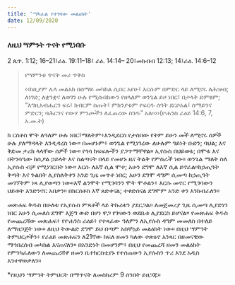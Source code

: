 ```yaml
---
title: 'ማካፈል የተገባው መልዕክት'
date: 12/09/2020
---
```


### ለዚህ ሣምንት ጥናት የሚነበቡ
2 ጴጥ. 1:12; 16–21፤ራዕ. 19:11–18፤ ራዕ. 14:14– 20፤መክብብ 12:13; 14፤ራዕ. 14:6–12

> <p>የሣምንቱ ጥናት መሪ ጥቅስ</p>
> ‹‹ከዚያም ሌላ  መልአክ በሰማይ መካከል ሲበር አየሁ፤ እርሱም በምድር ላይ ለሚኖሩ ለሕዝብ; ለነገድ; ለቋንቋና ለወገን ሁሉ የሚሰብከውን የዘላለም ወንጌል ይዞ ነበር፤ በታላቅ ድምፅም; “እግዚአብሔርን ፍሩ፤ ክብርም ስጡት፤ ምክንያቱም የፍርዱ ሰዓት ደርሶአል፤ ሰማይንና ምድርን; ባሕርንና የውሃ ምንጮችን ለፈጠረው ስገዱ” አለ።››(ዮሐንስ ራዕይ 14:6, 7, አ.መ.ት)

ክ  ርስቶስ ሞት ለዓለም ሁሉ ነበር፤ማለትም፥እንዲደርስ የታሰበው የትም ይሁን መች ለሚኖሩ ሰዎች ሁሉ ያለማዳላት እንዲዳረስ ነው። በመሆኑም፥ ወንጌል የሚነገረው ለሁሉም ዓይነት ቡድን; ባህል; እና ቅድመ ታሪክ ላላቸው ሰዎች ነው። የጎሳ ክፍፍሎችን ያጋጥማቸዋል። ኢየሱስ በህይወቱ; በሞቱ እና በትንሳዔው ከሲዖል ኃይላት እና ስልጣናት በላይ የመሆኑ ዜና ትልቅ የምስራች ነው። ወንጌል ማለት ስለ ኢየሱስ ብቻ የሚነገርበት ነው። እርሱ ለእኛ ሲል ሞተ; አሁን ደግሞ ለእኛ ሲል ይኖራል።ከኃጢዓት ቅጣት እና ጉልበት ሊያስለቅቀን አንድ ጊዜ መጥቶ ነበር; አሁን ደግሞ ዳግም ሲመጣ ከኃጢዓት መገኘትም ነጻ ሊያወጣን ነው።እኛ ልንሞት የሚገባንን ሞት ሞቶልን፥ እርሱ መኖር የሚገባውን ህይወት እንድንኖር አበቃን። በክርስቶስ እኛ ጸድቀናል; ተቀድሰናል ደግሞም አንድ ቀን እንከብራለን።

መጽሐፍ ቅዱስ በሁለቱ የኢየሱስ ምጻቶች ላይ ትኩረቱን ያደርጋል። ለመጀመሪያ ጊዜ ሲመጣ ሊያድነን ነበር አሁን ሲመለስ ደግሞ እጅግ ውድ በሆነ ዋጋ የገዛውን ወደቤቱ ሊያደርስ ይሆናል። የመጽሐፍ ቅዱስ የመጨረሻው መጽሐፍ፥ የዮሐንስ ራዕይ፥ የተጻፈው ዓለምን ለኢየሱስ ዳግም መመለስ በተለይ ለማዘጋጀት ነው። ለዚህ ትውልድ ደግሞ ይህ በጣም አስቸኳይ መልዕክት ነው። በዚህ ሣምንት ትምህርታችን፥     የራዕይ መጽሐፍን ለ21ኛው ክፍለ ዘመን ካለው ተጽዕኖ አንጻር በዘመናዊው ማኅበረሰብ መካከል እናጠናለን። በአንድነት በመሆንም፥ በዚህ የመጨረሻ ዘመን መልዕክት የምንካፈለውን ለመጨረሻዋ ዘመን ቤተክርስቲያኑ የተሰጠውን ኢየሱስን ጥሪ እንደ አዲስ እንተዋወቃለን።

*የዚህን ሣምንት ትምህርት በማጥናት ለመስከረም 9 ሰንበት ይዘጋጁ።